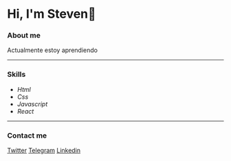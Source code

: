 
# Hi, I'm Steven👋

### **About me**
Actualmente estoy aprendiendo 

---
### **Skills** 
- _Html_
- _Css_
- _Javascript_
- _React_

---
### Contact me
[Twitter](https://youtube.com)
[Telegram](https://youtube.com)
[Linkedin](https://youtube.com)


<!--
**aontaneda2000/aontaneda2000** is a ✨ _special_ ✨ repository because its `README.md` (this file) appears on your GitHub profile.

Here are some ideas to get you started:

- 🔭 I’m currently working on ...
- 🌱 I’m currently learning ...
- 👯 I’m looking to collaborate on ...
- 🤔 I’m looking for help with ...
- 💬 Ask me about ...
- 📫 How to reach me: ...
- 😄 Pronouns: ...
- ⚡ Fun fact: ...
-->
